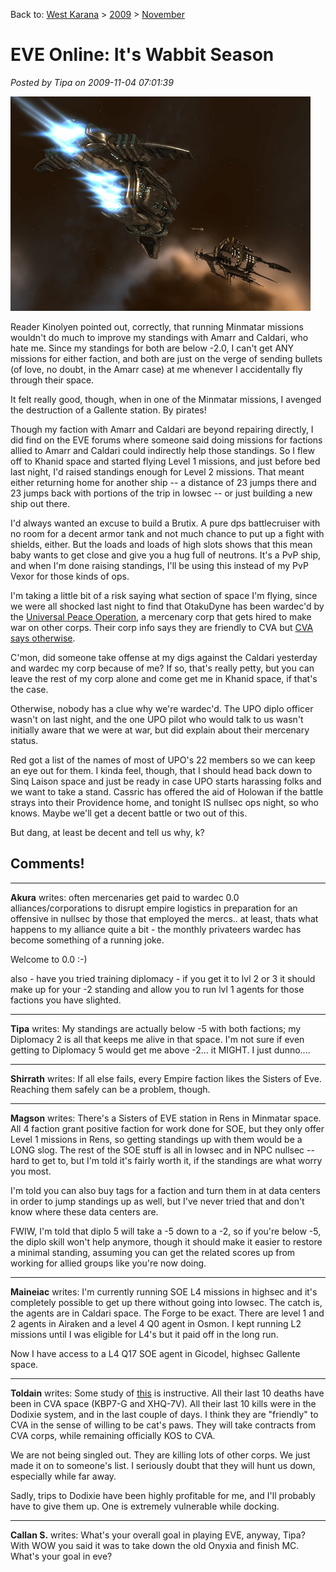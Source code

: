 Back to: [West Karana](/posts/westkarana.md) > [2009](/posts/2009/westkarana.md) > [November](./westkarana.md)
# EVE Online: It's Wabbit Season

*Posted by Tipa on 2009-11-04 07:01:39*

![Very, very far from home](../../../uploads/2009/11/ExeFile-2009-11-03-23-55-23-64.jpg "Very, very far from home")

Reader Kinolyen pointed out, correctly, that running Minmatar missions wouldn't do much to improve my standings with Amarr and Caldari, who hate me. Since my standings for both are below -2.0, I can't get ANY missions for either faction, and both are just on the verge of sending bullets (of love, no doubt, in the Amarr case) at me whenever I accidentally fly through their space.

It felt really good, though, when in one of the Minmatar missions, I avenged the destruction of a Gallente station. By pirates!

Though my faction with Amarr and Caldari are beyond repairing directly, I did find on the EVE forums where someone said doing missions for factions allied to Amarr and Caldari could indirectly help those standings. So I flew off to Khanid space and started flying Level 1 missions, and just before bed last night, I'd raised standings enough for Level 2 missions. That meant either returning home for another ship -- a distance of 23 jumps there and 23 jumps back with portions of the trip in lowsec -- or just building a new ship out there.

I'd always wanted an excuse to build a Brutix. A pure dps battlecruiser with no room for a decent armor tank and not much chance to put up a fight with shields, either. But the loads and loads of high slots shows that this mean baby wants to get close and give you a hug full of neutrons. It's a PvP ship, and when I'm done raising standings, I'll be using this instead of my PvP Vexor for those kinds of ops.

I'm taking a little bit of a risk saying what section of space I'm flying, since we were all shocked last night to find that OtakuDyne has been wardec'd by the [Universal Peace Operation](http://killboard.eve-ivy.com/?a=corp_detail&crp_id=37095), a mercenary corp that gets hired to make war on other corps. Their corp info says they are friendly to CVA but [CVA says otherwise](http://www.cva-eve.org/kos/index.php). 

C'mon, did someone take offense at my digs against the Caldari yesterday and wardec my corp because of me? If so, that's really petty, but you can leave the rest of my corp alone and come get me in Khanid space, if that's the case.

Otherwise, nobody has a clue why we're wardec'd. The UPO diplo officer wasn't on last night, and the one UPO pilot who would talk to us wasn't initially aware that we were at war, but did explain about their mercenary status.

Red got a list of the names of most of UPO's 22 members so we can keep an eye out for them. I kinda feel, though, that I should head back down to Sinq Laison space and just be ready in case UPO starts harassing folks and we want to take a stand. Cassric has offered the aid of Holowan if the battle strays into their Providence home, and tonight IS nullsec ops night, so who knows. Maybe we'll get a decent battle or two out of this.

But dang, at least be decent and tell us why, k?

## Comments!

---

**Akura** writes: often mercenaries get paid to wardec 0.0 alliances/corporations to disrupt empire logistics in preparation for an offensive in nullsec by those that employed the mercs.. at least, thats what happens to my alliance quite a bit - the monthly privateers wardec has become something of a running joke.

Welcome to 0.0 :-)

also - have you tried training diplomacy - if you get it to lvl 2 or 3 it should make up for your -2 standing and allow you to run lvl 1 agents for those factions you have slighted.

---

**Tipa** writes: My standings are actually below -5 with both factions; my Diplomacy 2 is all that keeps me alive in that space. I'm not sure if even getting to Diplomacy 5 would get me above -2... it MIGHT. I just dunno....

---

**Shirrath** writes: If all else fails, every Empire faction likes the Sisters of Eve. Reaching them safely can be a problem, though.

---

**Magson** writes: There's a Sisters of EVE station in Rens in Minmatar space. All 4 faction grant positive faction for work done for SOE, but they only offer Level 1 missions in Rens, so getting standings up with them would be a LONG slog. The rest of the SOE stuff is all in lowsec and in NPC nullsec -- hard to get to, but I'm told it's fairly worth it, if the standings are what worry you most.

I'm told you can also buy tags for a faction and turn them in at data centers in order to jump standings up as well, but I've never tried that and don't know where these data centers are.

FWIW, I'm told that diplo 5 will take a -5 down to a -2, so if you're below -5, the diplo skill won't help anymore, though it should make it easier to restore a minimal standing, assuming you can get the related scores up from working for allied groups like you're now doing.

---

**Maineiac** writes: I'm currently running SOE L4 missions in highsec and it's completely possible to get up there without going into lowsec. The catch is, the agents are in Caldari space. The Forge to be exact. There are level 1 and 2 agents in Airaken and a level 4 Q0 agent in Osmon. I kept running L2 missions until I was eligible for L4's but it paid off in the long run.

Now I have access to a L4 Q17 SOE agent in Gicodel, highsec Gallente space.

---

**Toldain** writes: Some study of [this](http://killboard.eve-ivy.com/?a=corp_detail&crp_id=37095) is instructive. All their last 10 deaths have been in CVA space (KBP7-G and XHQ-7V). All their last 10 kills were in the Dodixie system, and in the last couple of days. I think they are "friendly" to CVA in the sense of willing to be cat's paws. They will take contracts from CVA corps, while remaining officially KOS to CVA. 

We are not being singled out. They are killing lots of other corps. We just made it on to someone's list. I seriously doubt that they will hunt us down, especially while far away. 

Sadly, trips to Dodixie have been highly profitable for me, and I'll probably have to give them up. One is extremely vulnerable while docking.

---

**Callan S.** writes: What's your overall goal in playing EVE, anyway, Tipa? With WOW you said it was to take down the old Onyxia and finish MC. What's your goal in eve?

